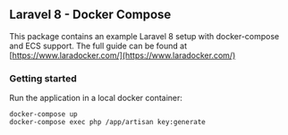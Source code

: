 ## Laravel 8 - Docker Compose

This package contains an example Laravel 8 setup with docker-compose and ECS support. The full guide can be found at
[https://www.laradocker.com/](https://www.laradocker.com/)

### Getting started

Run the application in a local docker container:

```
docker-compose up
docker-compose exec php /app/artisan key:generate 
```
